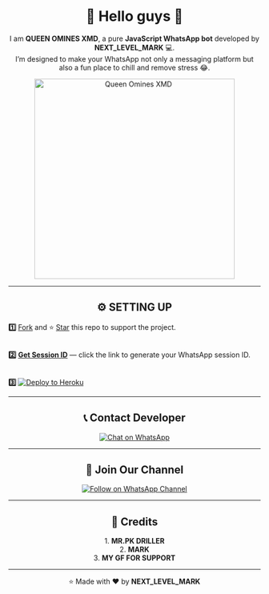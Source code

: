 <h1 align="center">👋 Hello guys 👋</h1>

<p align="center">
  I am <strong>QUEEN OMINES XMD</strong>, a pure <strong>JavaScript WhatsApp bot</strong> developed by <strong>NEXT_LEVEL_MARK</strong> 💻.<br>
  I’m designed to make your WhatsApp not only a messaging platform but also a fun place to chill and remove stress 😂.
</p>

<p align="center">
  <img src="https://files.catbox.moe/ca4z8w.jpg" alt="Queen Omines XMD" width="400"/>
</p>

---

<h2 align="center">⚙️ SETTING UP</h2>

<p align="left">
  <b>1️⃣</b> 
  <a href="https://github.com/Next-evel-mark/Queen-Omines-xmd/tree/main/fork" target="_blank">Fork</a> 
  and ⭐ 
  <a href="https://github.com/Next-evel-mark/Queen-Omines-xmd/tree/main" target="_blank">Star</a> 
  this repo to support the project.<br><br>

  <b>2️⃣</b> 
  <a href="https://pkxmd-pairing-site-pz9c.onrender.com/pair" target="_blank"><b>Get Session ID</b></a> — click the link to generate your WhatsApp session ID.<br><br>

  <b>3️⃣</b> 
  <a href="https://heroku.com/deploy?template=https://github.com/Next-evel-mark/Queen-Omines-xmd/tree/main" target="_blank">
    <img src="https://www.herokucdn.com/deploy/button.svg" alt="Deploy to Heroku" />
  </a>
</p>

---

<h2 align="center">📞 Contact Developer</h2>

<p align="center">
  <a href="https://wa.me/254110550356" target="_blank">
    <img src="https://img.shields.io/badge/Chat%20on%20WhatsApp-25D366?style=for-the-badge&logo=whatsapp&logoColor=white" alt="Chat on WhatsApp" />
  </a>
</p>

---

<h2 align="center">📢 Join Our Channel</h2>

<p align="center">
  <a href="https://whatsapp.com/channel/0029VavJhrh7tkj8dCeRKh3b" target="_blank">
    <img src="https://img.shields.io/badge/Follow%20WhatsApp%20Channel-128C7E?style=for-the-badge&logo=whatsapp&logoColor=white" alt="Follow on WhatsApp Channel" />
  </a>
</p>

---

<h2 align="center">💖 Credits</h2>

<p align="center">
  1. <strong>MR.PK DRILLER</strong><br>
  2. <strong>MARK</strong><br>
  3. <strong>MY GF FOR SUPPORT</strong>
</p>

---

<p align="center">⭐ Made with ❤️ by <strong>NEXT_LEVEL_MARK</strong></p>
